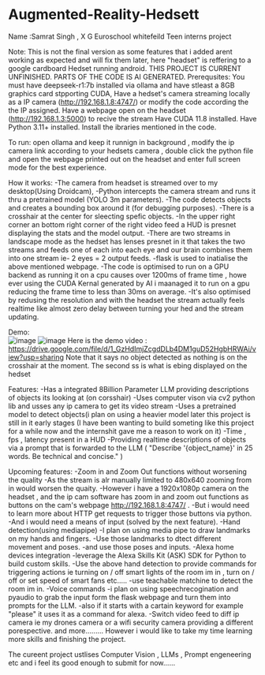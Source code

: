 # Augmented-Reality-Hedsett
Name :Samrat Singh , X G
Euroschool whitefeild Teen interns project


Note: This is not the final version as some features that i added arent working as expected and will fix them later, here "headset" is reffering to a google cardboard Hedset running android. THIS PROJECT IS CURRENT UNFINISHED. PARTS OF THE CODE IS AI GENERATED.
Prerequsites: You must have deepseek-r1:7b installed via ollama and have stleast a 8GB graphics card stpporting CUDA, 
              Have a hedset's camera streaming locally as a IP camera (http://192.168.1.8:4747/) or modify the code according the the IP assigned.
              Have a webpage open on the headset (http://192.168.1.3:5000) to recive the stream
              Have CUDA 11.8 installed.
              Have Python 3.11+ installed.
              Install the ibraries mentioned in the code.

To run: open ollama and keep it runnign in background , modify the ip camera link according to your hedsets camera , double click the python file and open the webpage printed out on the headset and enter full screen mode for the best experience.

How it works:
-The camera from headset is streamed over to my desktop(Using Droidcam),
-Python intercepts the camera stream and runs it thru a pretrained model (YOLO 3m parameters).
-The code detects objects and creates a bounding box around it (for debugging purposes).
-There is a crosshair at the center for sleecting spefic objects.
-In the upper right corner an bottom right corner of the right video feed a HUD is presnet displaying the stats and the model output.
-There are two streams in landscape mode as the hedset has lenses presnet in it that takes the two streams and feeds one of each into each eye and our brain combines them into one stream ie- 2 eyes = 2 output feeds.
-flask is used to inatialise the above mentioned webpage.
-The code is optimised to run on a GPU backend as running it on a cpu causes over 1200ms of frame time , howe ever using the CUDA Kernal generated by AI i maanaged it to run on a gpu reducing the frame time to less than 30ms on average.
-It's also optimised by redusing the resolution and with the headset the stream actually feels realtime like almost zero delay between turning your hed and the stream updating.

Demo:  
![image](https://github.com/user-attachments/assets/ac56e92c-f4e4-4a48-95db-3336a6fafa7e)
![image](https://github.com/user-attachments/assets/c8048f65-3b66-4e90-a547-e761b123a846)
Here is the demo video : https://drive.google.com/file/d/1_GzHdImjZcgdDLb4DM1guD52HgbHRWAi/view?usp=sharing
Note that it says no object detected as nothing is on the crosshair at the moment. The second ss is what is ebing displayed on the hedset


Features:
-Has a integrated 8Billion Parameter LLM providing descriptions of objects its looking at (on corsshair)
-Uses computer vison via cv2 python lib and usses any ip camera to get its video stream
-Uses a pretrained model to detect objects(i plan on using a heavier model later this project is still in it early stages (I have been wanting to build someting like this project for a while now and the internshit gave me a reason to work on it)
-Time , fps , latency present in a HUD 
-Providing realtime descriptions of objects via a prompt that is forwarded to the LLM ( "Describe '{object_name}' in 25 words. Be technical and concise." )

Upcoming features:
-Zoom in and Zoom Out functions without worsening the quality
     -As the stream is alr manually limited to 480x640 zooming from in would worsen the quaity.
     -However i have a 1920x1080p camera on the headset , and the ip cam software has zoom in and zoom out functions as buttons on the cam's webpage http://192.168.1.8:4747/ .
     -But i would need to learn more about HTTP get requests to trigger those buttons via python.
     -And i would need a means of input (solved by the next feature).
-Hand detection(using mediapipe)
     -I plan on using media pipe to draw landmarks on my hands and fingers.
     -Use those landmarks to dtect different movement and poses.
     -and use those poses and inputs.
-Alexa home devices integration
     -leverage the Alexa Skills Kit (ASK) SDK for Python to build custom skills.
     -Use the above hand detection to provide commands for triggering actions ie turning on / off smart lights of the room im in , turn on / off or set speed of smart fans etc.....
     -use teachable matchine to detect the room im in.
-Voice commands
     -i plan on using speechrecogination and pyaudio to grab the input form the flask webpage and turn them into prompts for the LLM.
     -also if it starts with a cartain keyword for example "please" it uses it as a command for alexa.
-Switch video feed to diff ip camera ie my drones camera or a wifi security camera providing a different porespective.
and more......... However i would like to take my time learning more skills and finishing the project.

The cureent project ustlises Computer Vision , LLMs , Prompt engeneering etc and i feel its good enough to submit for now......


              
   
